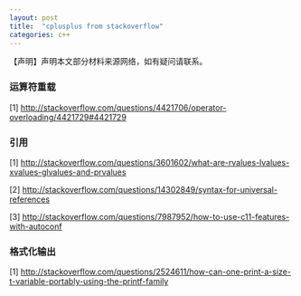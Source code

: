 ```yaml
---
layout: post
title:  "cplusplus from stackoverflow"
categories: c++
---
```

【声明】声明本文部分材料来源网络，如有疑问请联系。

### 运算符重载

[1] <http://stackoverflow.com/questions/4421706/operator-overloading/4421729#4421729>

### 引用

[1] <http://stackoverflow.com/questions/3601602/what-are-rvalues-lvalues-xvalues-glvalues-and-prvalues>

[2] <http://stackoverflow.com/questions/14302849/syntax-for-universal-references>

[3] <http://stackoverflow.com/questions/7987952/how-to-use-c11-features-with-autoconf>

### 格式化输出

[1] <http://stackoverflow.com/questions/2524611/how-can-one-print-a-size-t-variable-portably-using-the-printf-family>
